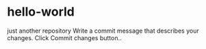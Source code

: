 # hello-world
just another repository
Write a commit message that describes your changes.
Click Commit changes button..
